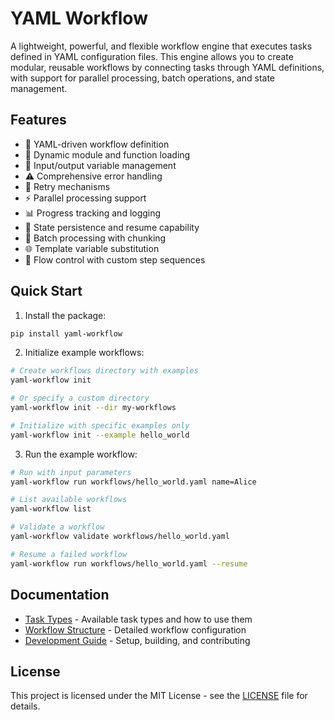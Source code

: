# YAML Workflow

A lightweight, powerful, and flexible workflow engine that executes tasks defined in YAML configuration files. This engine allows you to create modular, reusable workflows by connecting tasks through YAML definitions, with support for parallel processing, batch operations, and state management.

## Features

- 📝 YAML-driven workflow definition
- 🔌 Dynamic module and function loading
- 🔄 Input/output variable management
- ⚠️ Comprehensive error handling
- 🔁 Retry mechanisms
- ⚡ Parallel processing support
- 📊 Progress tracking and logging
- 💾 State persistence and resume capability
- 🔄 Batch processing with chunking
- 🌐 Template variable substitution
- 🔀 Flow control with custom step sequences

## Quick Start

1. Install the package:
```bash
pip install yaml-workflow
```

2. Initialize example workflows:
```bash
# Create workflows directory with examples
yaml-workflow init

# Or specify a custom directory
yaml-workflow init --dir my-workflows

# Initialize with specific examples only
yaml-workflow init --example hello_world
```

3. Run the example workflow:
```bash
# Run with input parameters
yaml-workflow run workflows/hello_world.yaml name=Alice

# List available workflows
yaml-workflow list

# Validate a workflow
yaml-workflow validate workflows/hello_world.yaml

# Resume a failed workflow
yaml-workflow run workflows/hello_world.yaml --resume
```

## Documentation

- [Task Types](docs/tasks.md) - Available task types and how to use them
- [Workflow Structure](docs/workflow-structure.md) - Detailed workflow configuration
- [Development Guide](docs/development.md) - Setup, building, and contributing

## License

This project is licensed under the MIT License - see the [LICENSE](LICENSE) file for details.
